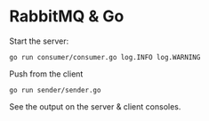 # RabbitMQ & Go

Start the server:

`go run consumer/consumer.go log.INFO log.WARNING`

Push from the client

`go run sender/sender.go`

See the output on the server & client consoles.